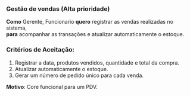 ### Gestão de vendas (Alta prioridade)

**Como** Gerente, Funcionario
**quero** registrar as vendas realizadas no sistema,  
**para** acompanhar as transações e atualizar automaticamente o estoque.

### Critérios de Aceitação:
1. Registrar a data, produtos vendidos, quantidade e total da compra.
2. Atualizar automaticamente o estoque.
3. Gerar um número de pedido único para cada venda.

**Motivo**: Core funcional para um PDV.
